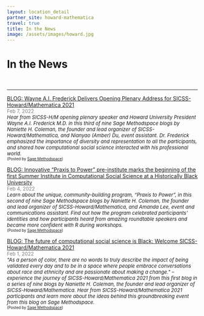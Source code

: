```yaml
---
layout: location_detail
partner_site: howard-mathematica
travel: true
title: In the News
image: /assets/images/howard.jpg
---
```


<h1 class="display-4">In the News</h1>
<br />

---
<u>BLOG: Wayne A.I. Frederick Delivers Opening Plenary Address for SICSS-Howard/Mathematica 2021 </u>
<br><font color="grey"><font size="2">Feb 7, 2022</font></font> 
<br><i><font size = "2">Hear from SICSS-H/M opening plenary speaker and Howard University President Wayne A.I. Frederick M.D. in this third of nine Sage Methodspace blogs by Naniette H. Coleman, the founder and lead organizer of SICSS-Howard/Mathematica, and Nianyao (Amber) Du, event assistant. Dr. Frederick emphasized the importance of diversity and representation to all the participants, and shared how computational social science interacted with his professional world.</font></i>
<br><font size = "1">(Posted by <a href="https://www.methodspace.com/blog/wayne-ai-frederick-delivers-opening-plenary-address-for-sicss-howardmathematica-2021
">Sage Methodspace</a>)</font>

<u>BLOG: Innovative “Praxis to Power” pre-institute marks the beginning of the first Summer Institute in Computational Social Science at a Historically Black University </u>
<br><font color="grey"><font size="2">Feb 4, 2022</font></font> 
<br><i><font size = "2">Learn about the unique, community-building program, “Praxis to Power”, in this second of nine Sage Methodspace blogs by Naniette H. Coleman, the founder and lead organizer of SICSS-Howard/Mathematica, and Amanda Lee, event and communications assistant. Find out how the program celebrated participants’ identities and how participants heard from amazing roundtable speakers and became more confident with R during workshops.</font></i>
<br><font size = "1">(Posted by <a href="https://www.methodspace.com/blog/innovative-praxis-to-power-pre-institute-marks-the-beginning-of-the-first-summer-institute-in-computational-social-science-at-a-historically-black-university">Sage Methodspace</a>)</font>

<u>BLOG: The future of computational social science is Black: Welcome SICSS-Howard/Mathematica 2021 </u>
<br><font color="grey"><font size="2">Feb 1, 2022</font></font> 
<br><i><font size = "2">"As a person of color, there are no words to truly describe the impact of being validated every day and to be in a space where people embrace conversations about race and ethnicity and are passionate about making a change." – experience the journey of SICSS-Howard/Mathematica 2021 from this first blog in a series of nine blogs by Naniette H. Coleman, the founder and lead organizer of SICSS-Howard/Mathematica. Hear from SICSS-Howard/Mathematica 2021 participants and learn more about the ideas behind this groundbreaking event from this blog on Sage Methodspace. </font></i>
<br><font size = "1">(Posted by <a href="https://www.methodspace.com/blog/the-future-of-computational-social-science-is-black-welcome-sicss-howardmathematica-2021">Sage Methodspace</a>)</font>

